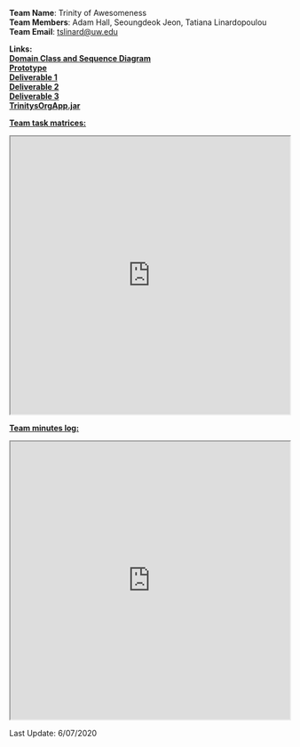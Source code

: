 
<strong>Team Name</strong>: Trinity of Awesomeness<br/>
<strong>Team Members</strong>: Adam Hall,  Seoungdeok Jeon, Tatiana Linardopoulou<br/>
<strong>Team Email</strong>: <tslinard@uw.edu>

<strong> Links:</strong>
<br/>
<a href="https://drive.google.com/file/d/1zSCXoBuWMKqr_jvfUZW668Gtgox0TBP-/view"><strong>Domain Class and Sequence Diagram</strong></a>
<br/>
<a href="https://docs.google.com/presentation/d/1U5o4SJzmj-xRVAMoM6KkF1JahpoqXOP4Zp4TswFPpjA/edit#slide=id.p"> <strong>Prototype</strong></a>
<br/>
<a href="https://docs.google.com/document/d/1XhNQlQoiBpiptcfeayg5j-Mas5nPJBfojrfAQg5AwEU/edit"> <strong>Deliverable 1</strong></a>
<br/>
<a href="https://docs.google.com/document/d/1ZVS53ZBV_Y52UWiWxDeGIPJn-nVhZPSgAeBwK4YwHHU/edit"> <strong>Deliverable 2</strong></a>
<br/>
<a href="https://drive.google.com/open?id=113i0T3W1Y275NTIcpDa_UoAGSVCjQ7cx"> <strong>Deliverable 3</strong></a>
<br/>
<a href="https://drive.google.com/open?id=1X8kJyKpha9ak0DrtdWM6itAfPQp9RKWT"> <strong>TrinitysOrgApp.jar</strong></a>
<br/>

<a href="https://docs.google.com/spreadsheets/d/1Dxx__lm9wpbBzTXCeVnMcE22EXJMnJqr2aiAW0D5lKA/edit?ts=5e9f3992#gid=0" target="_blank"><strong>Team task matrices:</strong></a>
<iframe
  src="https://docs.google.com/spreadsheets/d/1Dxx__lm9wpbBzTXCeVnMcE22EXJMnJqr2aiAW0D5lKA/edit?ts=5e9f3992#gid=0"
  style="width:100%; height:500px;"
></iframe>

<a href="https://docs.google.com/document/d/1VuHiAVWgwR0IRgm4SgcGb2AdXvTUUsrBSnJY5_ZS8uc/edit"><strong>Team minutes log:</strong></a>
<iframe
  src="https://docs.google.com/document/d/1VuHiAVWgwR0IRgm4SgcGb2AdXvTUUsrBSnJY5_ZS8uc/edit"
  style="width:100%; height:500px;"
></iframe>

Last Update: 6/07/2020

